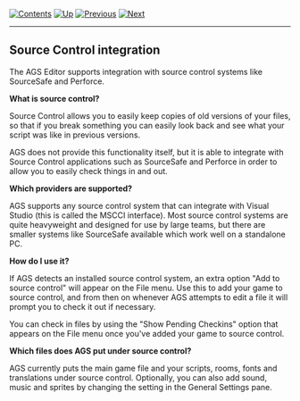 []()

[![Contents](contents.gif)](ags) [![Up](up.gif)](ags12#topic20)
[![Previous](back.gif)](ags26#topic40)
[![Next](forward.gif)](ags28#topic41)

------------------------------------------------------------------------

Source Control integration
--------------------------

The AGS Editor supports integration with source control systems like
SourceSafe and Perforce.

**What is source control?**

Source Control allows you to easily keep copies of old versions of your
files, so that if you break something you can easily look back and see
what your script was like in previous versions.

AGS does not provide this functionality itself, but it is able to
integrate with Source Control applications such as SourceSafe and
Perforce in order to allow you to easily check things in and out.

**Which providers are supported?**

AGS supports any source control system that can integrate with Visual
Studio (this is called the MSCCI interface). Most source control systems
are quite heavyweight and designed for use by large teams, but there are
smaller systems like SourceSafe available which work well on a
standalone PC.

**How do I use it?**

If AGS detects an installed source control system, an extra option "Add
to source control" will appear on the File menu. Use this to add your
game to source control, and from then on whenever AGS attempts to edit a
file it will prompt you to check it out if necessary.

You can check in files by using the "Show Pending Checkins" option that
appears on the File menu once you've added your game to source control.

**Which files does AGS put under source control?**

AGS currently puts the main game file and your scripts, rooms, fonts and
translations under source control. Optionally, you can also add sound,
music and sprites by changing the setting in the General Settings pane.
